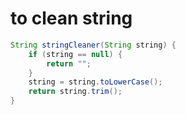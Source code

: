 # to clean string

```java
String stringCleaner(String string) {
    if (string == null) {
        return "";
    }
    string = string.toLowerCase();
    return string.trim();
}
```
